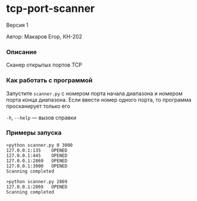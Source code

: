 # tcp-port-scanner

Версия 1

Автор: Макаров Егор, КН-202

### Описание

Сканер открытых портов TCP

### Как работать с программой

Запустите `scanner.py` с номером порта начала диапазона и номером порта конца диапазона. Если ввести номер одного порта, то программа просканирует только его

`-h`, `--help` — вызов справки

### Примеры запуска

```
>python scanner.py 0 3000
127.0.0.1:135    OPENED
127.0.0.1:445    OPENED
127.0.0.1:2869   OPENED
127.0.0.1:3000   OPENED
Scanning completed
```

```
>python scanner.py 2869
127.0.0.1:2869   OPENED
Scanning completed
```
